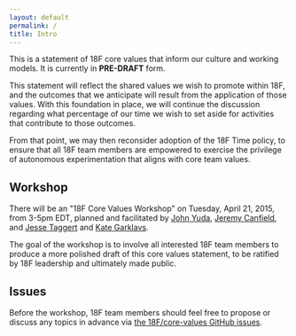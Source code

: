 ```yaml
---
layout: default
permalink: /
title: Intro
---
```

This is a statement of 18F core values that inform our culture and working
models. It is currently in **PRE-DRAFT** form.

This statement will reflect the shared values we wish to promote within 18F,
and the outcomes that we anticipate will result from the application of those
values. With this foundation in place, we will continue the discussion
regarding what percentage of our time we wish to set aside for activities that
contribute to those outcomes.

From that point, we may then reconsider adoption of the 18F Time policy, to
ensure that all 18F team members are empowered to exercise the privilege of
autonomous experimentation that aligns with core team values.

## Workshop
There will be an "18F Core Values Workshop" on Tuesday, April 21, 2015, from
3-5pm EDT, planned and facilitated by
[John Yuda](https://18f.gsa.gov/hub/team/yuda/),
[Jeremy Canfield](https://18f.gsa.gov/hub/team/jeremy/), and
[Jesse Taggert](https://18f.gsa.gov/hub/team/jtag/) and
[Kate Garklavs](https://18f.gsa.gov/hub/team/kate/).

The goal of the workshop is to involve all interested 18F team members to
produce a more polished draft of this core values statement, to be ratified by
18F leadership and ultimately made public.

## Issues
Before the workshop, 18F team members should feel free to propose or discuss
any topics in advance via [the 18F/core-values GitHub
issues](https://github.com/18F/core-values/issues).
